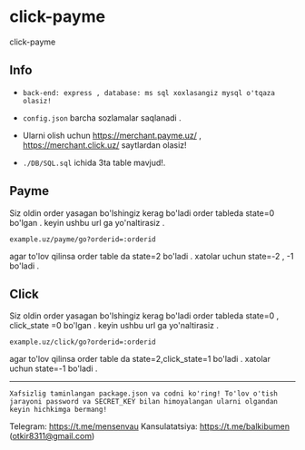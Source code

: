 # click-payme
click-payme


## Info 

- ```back-end: express , database: ms sql xoxlasangiz mysql o'tqaza olasiz!```

- ```config.json``` barcha sozlamalar saqlanadi . 
- Ularni olish uchun  https://merchant.payme.uz/ , https://merchant.click.uz/ saytlardan olasiz! 

- ```./DB/SQL.sql``` ichida 3ta table mavjud!. 

## Payme 

Siz oldin order yasagan bo'lshingiz kerag bo'ladi order tableda state=0 bo'lgan . keyin ushbu url ga yo'naltirasiz . 

```example.uz/payme/go?orderid=:orderid``` 

agar to'lov qilinsa order table da state=2 bo'ladi . 
xatolar uchun state=-2 , -1 bo'ladi . 



## Click 

Siz oldin order yasagan bo'lshingiz kerag bo'ladi order tableda state=0 , click_state =0 bo'lgan . keyin ushbu url ga yo'naltirasiz . 

```example.uz/click/go?orderid=:orderid``` 

agar to'lov qilinsa order table da state=2,click_state=1 bo'ladi . 
xatolar uchun state=-1 bo'ladi . 


---

```Xafsizlig taminlangan package.json va codni ko'ring! To'lov o'tish jarayoni password va SECRET_KEY bilan himoyalangan ularni olgandan keyin hichkimga bermang!```


Telegram: https://t.me/mensenvau 
Kansulatatsiya: https://t.me/balkibumen (otkir8311@gmail.com)